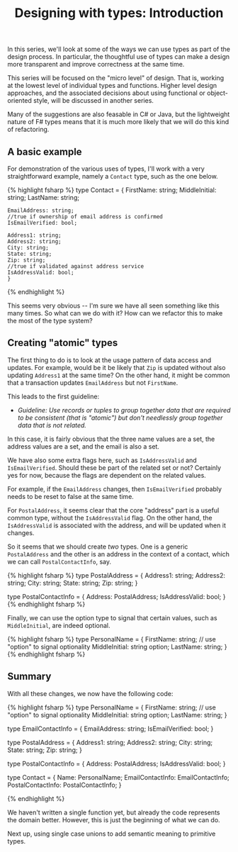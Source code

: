 ﻿---
layout: post
title: "Designing with types: Introduction"
description: "Making design more transparent and improving correctness"
nav: thinking-functionally
seriesId: "Designing with types"
seriesOrder: 1
categories: [Types, DDD]
---

In this series, we'll look at some of the ways we can use types as part of the design process. 
In particular, the thoughtful use of types can make a design more transparent and improve correctness at the same time.

This series will be focused on the "micro level" of design. That is, working at the lowest level of individual types and functions. 
Higher level design approaches, and the associated decisions about using functional or object-oriented style, will be discussed in another series.

Many of the suggestions are also feasable in C# or Java, but the lightweight nature of F# types means that it is much more likely that we will do this kind of refactoring.

## A basic example ##

For demonstration of the various uses of types, I'll work with a very straightforward example, namely a `Contact` type, such as the one below. 

{% highlight fsharp %}
type Contact = 
    {
    FirstName: string;
    MiddleInitial: string;
    LastName: string;

    EmailAddress: string;
    //true if ownership of email address is confirmed
    IsEmailVerified: bool;

    Address1: string;
    Address2: string;
    City: string;
    State: string;
    Zip: string;
    //true if validated against address service
    IsAddressValid: bool; 
    }

{% endhighlight  %}

This seems very obvious -- I'm sure we have all seen something like this many times. So what can we do with it?  How can we refactor this to make the most of the type system?

## Creating "atomic" types ##

The first thing to do is to look at the usage pattern of data access and updates.  For example, would be it be likely that `Zip` is updated without also updating `Address1` at the same time? On the other hand, it might be common that a transaction updates `EmailAddress` but not `FirstName`.  

This leads to the first guideline:  

* *Guideline: Use records or tuples to group together data that are required to be consistent (that is "atomic") but don't needlessly group together data that is not related.* 

In this case, it is fairly obvious that the three name values are a set, the address values are a set, and the email is also a set.

We have also some extra flags here, such as `IsAddressValid` and `IsEmailVerified`. Should these be part of the related set or not?  Certainly yes for now, because the flags are dependent on the related values. 

For example, if the `EmailAddress` changes, then `IsEmailVerified` probably needs to be reset to false at the same time.

For `PostalAddress`, it seems clear that the core "address" part is a useful common type, without the `IsAddressValid` flag. On the other hand, the `IsAddressValid` is associated with the address, and will be updated when it changes.

So it seems that we should create *two* types. One is a generic `PostalAddress` and the other is an address in the context of a contact, which we can call `PostalContactInfo`, say.

{% highlight fsharp %}
type PostalAddress = 
    {
    Address1: string;
    Address2: string;
    City: string;
    State: string;
    Zip: string;
    }

type PostalContactInfo = 
    {
    Address: PostalAddress;
    IsAddressValid: bool;
    }
{% endhighlight fsharp %}
 
 
Finally, we can use the option type to signal that certain values, such as `MiddleInitial`, are indeed optional.

{% highlight fsharp %}
type PersonalName = 
    {
    FirstName: string;
    // use "option" to signal optionality
    MiddleInitial: string option;
    LastName: string;
    }
{% endhighlight fsharp %}

## Summary
 
With all these changes, we now have the following code:

{% highlight fsharp %}
type PersonalName = 
    {
    FirstName: string;
    // use "option" to signal optionality
    MiddleInitial: string option;
    LastName: string;
    }

type EmailContactInfo = 
    {
    EmailAddress: string;
    IsEmailVerified: bool;
    }

type PostalAddress = 
    {
    Address1: string;
    Address2: string;
    City: string;
    State: string;
    Zip: string;
    }

type PostalContactInfo = 
    {
    Address: PostalAddress;
    IsAddressValid: bool;
    }

type Contact = 
    {
    Name: PersonalName;
    EmailContactInfo: EmailContactInfo;
    PostalContactInfo: PostalContactInfo;
    }

{% endhighlight  %}

We haven't written a single function yet, but already the code represents the domain better. However, this is just the beginning of what we can do.

Next up, using single case unions to add semantic meaning to primitive types.
 
